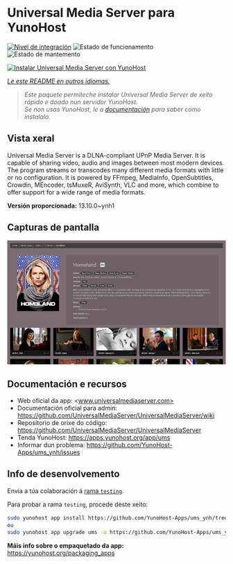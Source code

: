 <!--
NOTA: Este README foi creado automáticamente por <https://github.com/YunoHost/apps/tree/master/tools/readme_generator>
NON debe editarse manualmente.
-->

# Universal Media Server para YunoHost

[![Nivel de integración](https://dash.yunohost.org/integration/ums.svg)](https://dash.yunohost.org/appci/app/ums) ![Estado de funcionamento](https://ci-apps.yunohost.org/ci/badges/ums.status.svg) ![Estado de mantemento](https://ci-apps.yunohost.org/ci/badges/ums.maintain.svg)

[![Instalar Universal Media Server con YunoHost](https://install-app.yunohost.org/install-with-yunohost.svg)](https://install-app.yunohost.org/?app=ums)

*[Le este README en outros idiomas.](./ALL_README.md)*

> *Este paquete permíteche instalar Universal Media Server de xeito rápido e doado nun servidor YunoHost.*  
> *Se non usas YunoHost, le a [documentación](https://yunohost.org/install) para saber como instalalo.*

## Vista xeral

Universal Media Server is a DLNA-compliant UPnP Media Server. It is capable of sharing video, audio and images between most modern devices.
The program streams or transcodes many different media formats with little or no configuration. It is powered by FFmpeg, MediaInfo, OpenSubtitles, Crowdin, MEncoder, tsMuxeR, AviSynth, VLC and more, which combine to offer support for a wide range of media formats.

**Versión proporcionada:** 13.10.0~ynh1

## Capturas de pantalla

![Captura de pantalla de Universal Media Server](./doc/screenshots/screenshot.png)

## Documentación e recursos

- Web oficial da app: <www.universalmediaserver.com>
- Documentación oficial para admin: <https://github.com/UniversalMediaServer/UniversalMediaServer/wiki>
- Repositorio de orixe do código: <https://github.com/UniversalMediaServer/UniversalMediaServer>
- Tenda YunoHost: <https://apps.yunohost.org/app/ums>
- Informar dun problema: <https://github.com/YunoHost-Apps/ums_ynh/issues>

## Info de desenvolvemento

Envía a túa colaboración á [rama `testing`](https://github.com/YunoHost-Apps/ums_ynh/tree/testing).

Para probar a rama `testing`, procede deste xeito:

```bash
sudo yunohost app install https://github.com/YunoHost-Apps/ums_ynh/tree/testing --debug
ou
sudo yunohost app upgrade ums -u https://github.com/YunoHost-Apps/ums_ynh/tree/testing --debug
```

**Máis info sobre o empaquetado da app:** <https://yunohost.org/packaging_apps>
